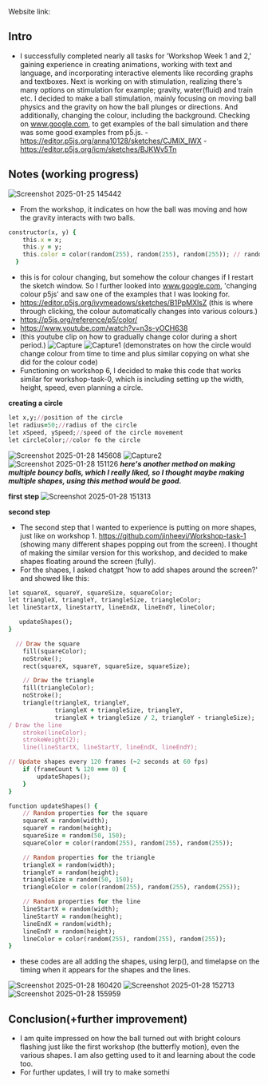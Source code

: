 Website link:

## Intro
- I successfully completed nearly all tasks for 'Workshop Week 1 and 2,' gaining experience in creating animations, working with text and language, and incorporating interactive elements like recording graphs and textboxes. Next is working on with stimulation, realizing there's many options on stimulation for example; gravity, water(fluid) and train etc. I decided to make a ball stimulation, mainly focusing on moving ball physics and the gravity on how the ball plunges or directions. And additionally, changing the colour, including the background. Checking on www.google.com, to get examples of the ball simulation and there was some good examples from p5.js.
-https://editor.p5js.org/anna10128/sketches/CJMIX_lWX
-https://editor.p5js.org/icm/sketches/BJKWv5Tn
## Notes (working progress)
![Screenshot 2025-01-25 145442](https://github.com/user-attachments/assets/b7665b8a-e5c1-4864-bc4c-fbfef4811549)
- From the workshop, it indicates on how the ball was moving and how the gravity interacts with two balls. 

```ruby
constructor(x, y) {
    this.x = x;
    this.y = y; 
    this.color = color(random(255), random(255), random(255)); // random color
  }
```
- this is for colour changing, but somehow the colour changes if I restart the sketch window. So I further looked into www.google.com, 'changing colour p5js' and saw one of the examples that I was looking for.
- https://editor.p5js.org/ivymeadows/sketches/B1PpMXlsZ
(this is where through clicking, the colour automatically changes into various colours.)
- https://p5js.org/reference/p5/color/
- https://www.youtube.com/watch?v=n3s-yOCH638
- (this youtube clip on how to gradually change color during a short period.)
![Capture](https://github.com/user-attachments/assets/ea4cfbee-6c79-4227-9396-f98da89f3acd)
![Capture1](https://github.com/user-attachments/assets/493c69e3-a924-4341-8c29-6896c639ae4e)
(demonstrates on how the circle would change colour from time to time and plus similar copying on what she did for the colour code)
- Functioning on workshop 6, I decided to make this code that works similar for workshop-task-0, which is including setting up the width, height, speed, even planning a circle.

**creating a circle**
```ruby
let x,y;//position of the circle
let radius=50;//radius of the circle
let xSpeed, ySpeed;//speed of the circle movement
let circleColor;//color fo the circle
```
![Screenshot 2025-01-28 145608](https://github.com/user-attachments/assets/00b538d6-b3f3-40ca-b0b2-5df396599471)
![Capture2](https://github.com/user-attachments/assets/31abd31e-2819-4d2f-921b-050f1b7b3559)
![Screenshot 2025-01-28 151126](https://github.com/user-attachments/assets/9f2e271b-f6a7-4c56-9b98-ab0afef6dabf)
**_here's another method on making multiple bouncy balls, which I really liked, so I thought maybe making multiple shapes, using this method would be good._**

**first step**
![Screenshot 2025-01-28 151313](https://github.com/user-attachments/assets/35d7490f-4807-4021-a1ea-0ded2a14e609)

**second step**
- The second step that I wanted to experience is putting on more shapes, just like on workshop 1. https://github.com/jinheeyi/Workshop-task-1 (showing many different shapes popping out from the screen). I thought of making the similar version for this workshop, and decided to make shapes floating around the screen (fully).
- For the shapes, I asked chatgpt 'how to add shapes around the screen?' and showed like this:

```ruby
let squareX, squareY, squareSize, squareColor;
let triangleX, triangleY, triangleSize, triangleColor;
let lineStartX, lineStartY, lineEndX, lineEndY, lineColor;
```
```ruby
   updateShapes();
}
```
```ruby
  // Draw the square
    fill(squareColor);
    noStroke();
    rect(squareX, squareY, squareSize, squareSize);

    // Draw the triangle
    fill(triangleColor);
    noStroke();
    triangle(triangleX, triangleY, 
             triangleX + triangleSize, triangleY, 
             triangleX + triangleSize / 2, triangleY - triangleSize);
/ Draw the line
    stroke(lineColor);
    strokeWeight(2);
    line(lineStartX, lineStartY, lineEndX, lineEndY);
```
```ruby
// Update shapes every 120 frames (~2 seconds at 60 fps)
    if (frameCount % 120 === 0) {
        updateShapes();
    }
}

function updateShapes() {
    // Random properties for the square
    squareX = random(width);
    squareY = random(height);
    squareSize = random(50, 150);
    squareColor = color(random(255), random(255), random(255));

    // Random properties for the triangle
    triangleX = random(width);
    triangleY = random(height);
    triangleSize = random(50, 150);
    triangleColor = color(random(255), random(255), random(255));

    // Random properties for the line
    lineStartX = random(width);
    lineStartY = random(height);
    lineEndX = random(width);
    lineEndY = random(height);
    lineColor = color(random(255), random(255), random(255));
}
```
- these codes are all adding the shapes, using lerp(), and timelapse on the timing when it appears for the shapes and the lines.

![Screenshot 2025-01-28 160420](https://github.com/user-attachments/assets/0a51d9b0-09cd-4486-b8de-6fd1757fc592)
![Screenshot 2025-01-28 152713](https://github.com/user-attachments/assets/b8043d09-80dd-495e-9552-81626bfed3a9)
![Screenshot 2025-01-28 155959](https://github.com/user-attachments/assets/43e7706d-131e-4358-9169-adc82194bf41)
## Conclusion(+further improvement)
- I am quite impressed on how the ball turned out with bright colours flashing just like the first workshop (the butterfly motion), even the various shapes. I am also getting used to it and learning about the code too. 
- For further updates, I will try to make somethi
